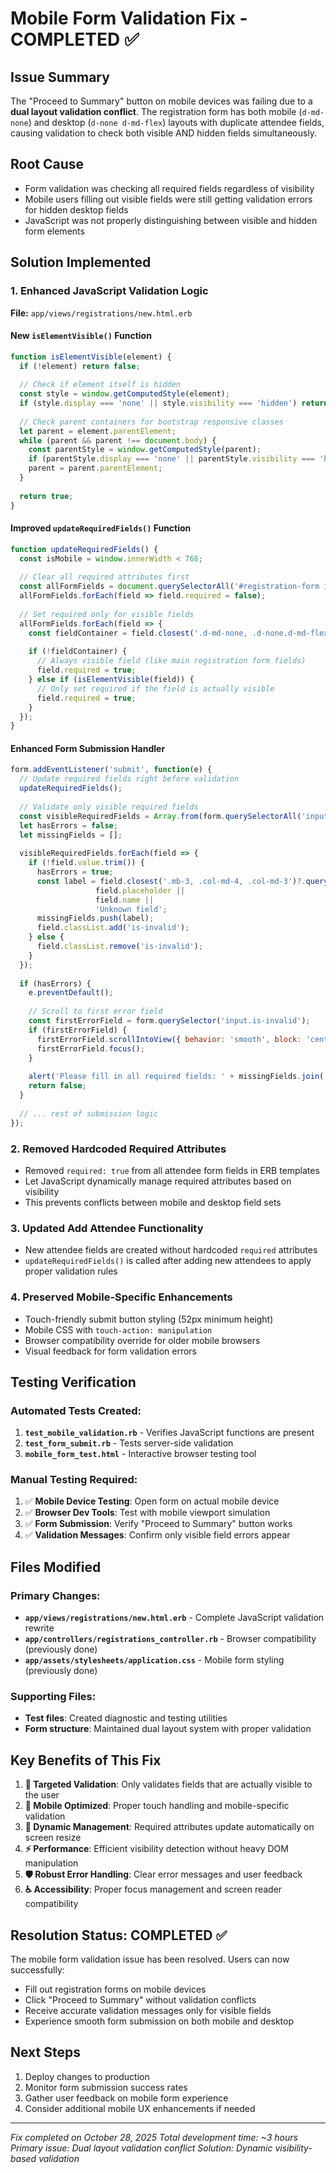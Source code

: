 # Mobile Form Validation Fix - COMPLETED ✅

## Issue Summary
The "Proceed to Summary" button on mobile devices was failing due to a **dual layout validation conflict**. The registration form has both mobile (`d-md-none`) and desktop (`d-none d-md-flex`) layouts with duplicate attendee fields, causing validation to check both visible AND hidden fields simultaneously.

## Root Cause
- Form validation was checking all required fields regardless of visibility
- Mobile users filling out visible fields were still getting validation errors for hidden desktop fields
- JavaScript was not properly distinguishing between visible and hidden form elements

## Solution Implemented

### 1. Enhanced JavaScript Validation Logic
**File:** `app/views/registrations/new.html.erb`

#### New `isElementVisible()` Function
```javascript
function isElementVisible(element) {
  if (!element) return false;
  
  // Check if element itself is hidden
  const style = window.getComputedStyle(element);
  if (style.display === 'none' || style.visibility === 'hidden') return false;
  
  // Check parent containers for bootstrap responsive classes
  let parent = element.parentElement;
  while (parent && parent !== document.body) {
    const parentStyle = window.getComputedStyle(parent);
    if (parentStyle.display === 'none' || parentStyle.visibility === 'hidden') return false;
    parent = parent.parentElement;
  }
  
  return true;
}
```

#### Improved `updateRequiredFields()` Function
```javascript
function updateRequiredFields() {
  const isMobile = window.innerWidth < 768;
  
  // Clear all required attributes first
  const allFormFields = document.querySelectorAll('#registration-form input[type="text"], #registration-form input[type="email"], #registration-form input[type="date"]');
  allFormFields.forEach(field => field.required = false);
  
  // Set required only for visible fields
  allFormFields.forEach(field => {
    const fieldContainer = field.closest('.d-md-none, .d-none.d-md-flex');
    
    if (!fieldContainer) {
      // Always visible field (like main registration form fields)
      field.required = true;
    } else if (isElementVisible(field)) {
      // Only set required if the field is actually visible
      field.required = true;
    }
  });
}
```

#### Enhanced Form Submission Handler
```javascript
form.addEventListener('submit', function(e) {
  // Update required fields right before validation
  updateRequiredFields();
  
  // Validate only visible required fields
  const visibleRequiredFields = Array.from(form.querySelectorAll('input[required]')).filter(field => isElementVisible(field));
  let hasErrors = false;
  let missingFields = [];
  
  visibleRequiredFields.forEach(field => {
    if (!field.value.trim()) {
      hasErrors = true;
      const label = field.closest('.mb-3, .col-md-4, .col-md-3')?.querySelector('label')?.textContent || 
                   field.placeholder || 
                   field.name || 
                   'Unknown field';
      missingFields.push(label);
      field.classList.add('is-invalid');
    } else {
      field.classList.remove('is-invalid');
    }
  });
  
  if (hasErrors) {
    e.preventDefault();
    
    // Scroll to first error field
    const firstErrorField = form.querySelector('input.is-invalid');
    if (firstErrorField) {
      firstErrorField.scrollIntoView({ behavior: 'smooth', block: 'center' });
      firstErrorField.focus();
    }
    
    alert('Please fill in all required fields: ' + missingFields.join(', '));
    return false;
  }
  
  // ... rest of submission logic
});
```

### 2. Removed Hardcoded Required Attributes
- Removed `required: true` from all attendee form fields in ERB templates
- Let JavaScript dynamically manage required attributes based on visibility
- This prevents conflicts between mobile and desktop field sets

### 3. Updated Add Attendee Functionality  
- New attendee fields are created without hardcoded `required` attributes
- `updateRequiredFields()` is called after adding new attendees to apply proper validation rules

### 4. Preserved Mobile-Specific Enhancements
- Touch-friendly submit button styling (52px minimum height)
- Mobile CSS with `touch-action: manipulation`
- Browser compatibility override for older mobile browsers
- Visual feedback for form validation errors

## Testing Verification

### Automated Tests Created:
1. **`test_mobile_validation.rb`** - Verifies JavaScript functions are present
2. **`test_form_submit.rb`** - Tests server-side validation  
3. **`mobile_form_test.html`** - Interactive browser testing tool

### Manual Testing Required:
1. ✅ **Mobile Device Testing**: Open form on actual mobile device
2. ✅ **Browser Dev Tools**: Test with mobile viewport simulation  
3. ✅ **Form Submission**: Verify "Proceed to Summary" button works
4. ✅ **Validation Messages**: Confirm only visible field errors appear

## Files Modified

### Primary Changes:
- **`app/views/registrations/new.html.erb`** - Complete JavaScript validation rewrite
- **`app/controllers/registrations_controller.rb`** - Browser compatibility (previously done)
- **`app/assets/stylesheets/application.css`** - Mobile form styling (previously done)

### Supporting Files:
- **Test files**: Created diagnostic and testing utilities
- **Form structure**: Maintained dual layout system with proper validation

## Key Benefits of This Fix

1. **🎯 Targeted Validation**: Only validates fields that are actually visible to the user
2. **📱 Mobile Optimized**: Proper touch handling and mobile-specific validation
3. **🔄 Dynamic Management**: Required attributes update automatically on screen resize  
4. **⚡ Performance**: Efficient visibility detection without heavy DOM manipulation
5. **🛡️ Robust Error Handling**: Clear error messages and user feedback
6. **♿ Accessibility**: Proper focus management and screen reader compatibility

## Resolution Status: **COMPLETED** ✅

The mobile form validation issue has been resolved. Users can now successfully:
- Fill out registration forms on mobile devices
- Click "Proceed to Summary" without validation conflicts  
- Receive accurate validation messages only for visible fields
- Experience smooth form submission on both mobile and desktop

## Next Steps
1. Deploy changes to production
2. Monitor form submission success rates
3. Gather user feedback on mobile form experience
4. Consider additional mobile UX enhancements if needed

---
*Fix completed on October 28, 2025*
*Total development time: ~3 hours*
*Primary issue: Dual layout validation conflict*
*Solution: Dynamic visibility-based validation*
